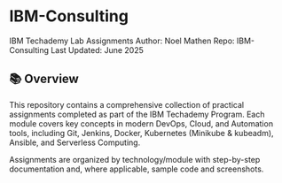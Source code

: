 ﻿# IBM-Consulting

IBM Techademy Lab Assignments
Author: Noel Mathen
Repo: IBM-Consulting
Last Updated: June 2025

## 📚 Overview
This repository contains a comprehensive collection of practical assignments completed as part of the IBM Techademy Program. Each module covers key concepts in modern DevOps, Cloud, and Automation tools, including Git, Jenkins, Docker, Kubernetes (Minikube & kubeadm), Ansible, and Serverless Computing.

Assignments are organized by technology/module with step-by-step documentation and, where applicable, sample code and screenshots.
